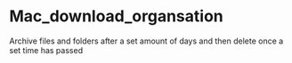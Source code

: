 # Mac_download_organsation
Archive files and folders after a set amount of days and then delete once a set time has passed
